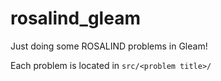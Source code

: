 # rosalind_gleam

Just doing some ROSALIND problems in Gleam!

Each problem is located in `src/<problem title>/`
